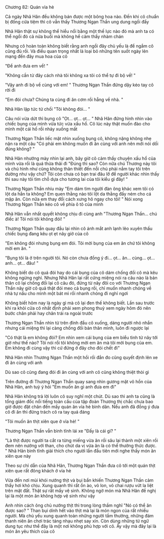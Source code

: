 




Chương 82: Quán vỉa hè


Cả ngày Nhã Hân đều không bán được một bông hoa nào. Đến khi cô chuẩn bị đống cửa tiệm thì cô vẫn thấy Thương Ngạn Thần ung dung ngồi đấy

Nhã Hân thật sự không thể hiểu nổi bằng một thế lực nào đó mà anh ta có thể ngồi đó cả nửa buổi mà không hề cảm thấy nhàm chán

Nhưng cô hoàn toàn không biết rằng anh ngồi đây chủ yếu là để ngắm cô cũng đủ rồi. Và điều quan trọng nhất là loại bỏ những tên suốt ngày lẻn mạng đến đây mua hoa của cô

"Để anh đưa em về! "

"Không cần từ đây cách nhà tôi không xa tôi có thể tự đi bộ về! "

"Vậy anh đi bộ về cùng với em! " Thương Ngạn Thần đứng dậy kéo tay cô rời đi



"Em đói chưa? Chúng ta cùng đi ăn cơm rồi hẵng về nhà. "

Nhã Hân lập tức từ chối "Tôi không đói... "

Câu nói vừa dứt thì bụng cô "Ọt... ọt... ọt... " Nhã Hân đứng hình nhìn vào chiếc bụng của mình vừa tức vừa xấu hổ. Cô lúc này thật muốn đào cho mình một cái hố rồi nhảy xuống mất

Thương Ngạn Thần liếc mặt nhìn xuống bụng cô, không nặng không nhẹ nặn ra một câu "Có phải em không muốn đi ăn cùng với anh nên mới nói dối đúng không? "

Nhã Hân nhướng mày nhìn lại anh, bây giờ cô cảm thấy chuyện xấu hổ của mình vừa rồi là quá thừa thãi đi "Đúng thì sao? Còn nữa chú Thương này tôi và chú hình như cũng không thân thiết đến nỗi chú phải nắm tay tôi trên đường như vậy chứ? Tôi còn chưa có bạn trai đâu lỡ để người khác nhìn thấy thì sau này tôi tìm chỗ dựa cho tương lai của tôi kiểu gì đây! "

Thương Ngạn Thần nhíu mày "Em dám tìm người đàn ông khác xem tôi có lột da hắn ta không? Em quen thằng nào tôi lột da thằng đấy ném cho cá mập ăn. Còn nữa em thay đổi cách xưng hô ngay cho tôi! " Nói xong Thương Ngạn Thần kéo cô về phía ô tô của mình

Nhã Hân vẫn nhất quyết không chịu đi cùng anh "Thương Ngạn Thần... chú điếc à! Tôi nói tôi không đói! "

Thương Ngạn Thần quay đầu lại nhìn cô ánh mắt anh lạnh lẽo xuyên thấu chiếc bụng đang kêu ọt ẹt nãy giờ của cô

"Em không đói nhưng bụng em đói. Tôi mời bụng của em ăn chứ tôi không mời em ăn. "



"Bụng tôi là ở trên người tôi. Nó còn chưa đồng ý đi... ọt... ăn... cùng... ọt... anh... ọt... đâu! "

Không biết do cô quá đói hay do cái bụng của cô dám chống đối cô mà kêu không ngừng nghỉ. Nhưng Nhã Hân lại rất cứng miệng nói ra câu nào là bản thân cô lại chống đối lại cô câu đó, đứng từ nãy đôi co với Thương Ngạn Thần nãy giờ cô quả thật đói meo cả bụng rồi, chỉ muốn nhanh chóng về nhà tự nấu cho mình một bát mì rồi nhanh chóng đi nghỉ ngơi

Không biết hôm nay là ngày gì mà cô lại đen thế không biết. Lần sau trước khi ra khỏi cửa cô nhất định phải xem phong thuỷ xem ngày hôm đó nên bước chân phải hay chân trái ra ngoài trước

Thương Ngạn Thần nhìn từ trên đỉnh đầu cô xuống, dáng người nhỏ nhắn nhưng cái miệng thì lại càng chống đối bản thân mình, luôn đi ngược lại

"Có thật là em không đói? Em nhìn xem cái bụng của em biểu tình từ nãy tới giờ như thế nào? Tôi nói rồi tôi không mời em ăn mà tôi mời bụng của em. Em không đi cùng vậy thì cứ đứng ở đây cho đói chết đi"

Nhã Hân nhìn Thương Ngạn Thần một hồi rồi đắn đo cũng quyết định lên xe đi ăn cùng với anh

Dù sao cô cũng đang đói đi ăn cùng với anh cô cũng không thiệt thòi gì

Trên đường đi Thương Ngạn Thần quay sang nhìn gương mặt vô hồn của Nhã Hân, anh tuỳ ý hỏi "Em muốn ăn gì anh đưa em đi"

Nhã Hân không trả lời luôn cô suy nghĩ một chút. Dù sao thì anh ta cũng là tổng giám đốc nổi tiếng toàn cầu của tập đoàn Thương thị chắc chưa bao giờ được đặt chân đến mấy quán ăn vỉa hè bình dân. Nếu anh đã đồng ý đưa cô đi ăn thì đừng trách cô ra tay quá đáng

"Tôi muốn ăn thịt xiên que ở vỉa hè! "

Thương Ngạn Thần vẫn bình tĩnh lái xe "Đấy là cái gì? "

"Là thịt được người ta cắt ra từng miếng vừa ăn rồi sâu lại thành một xiên rồi đem nên nướng với than, cho chút da vị vừa ăn là có thể thưởng thức được. " Nhã Hân bình tĩnh giải thích cho người lần đầu tiên mới nghe thấy món ăn xiên que này

Theo sự chỉ dẫn của Nhã Hân, Thương Ngạn Thần đưa cô tới một quán thịt xiên que rất đông khách ở vỉa hè

Vừa đến nơi mùi khói nướng thịt và bụi bẩn khiến Thương Ngạn Thần cảm thấy hơi khó chịu. Xung quanh thì rất ồn ào, vỏ lon, vỏ chai rượu vứt la liệt trên mặt đất. Thật sự rất mấy vệ sinh. Không ngờ món mà Nhã Hân đề nghị lại là một món ăn không hợp vệ sinh như vậy

Anh nhìn cách ông chủ nướng thịt thì trong lòng thầm nghĩ "Nó có thể ăn được sao? " Than bụi dính hết vào thịt mà lại là món ngon của rất nhiều người. Mà chủ yếu xung quanh toàn những người tầm thường, những đám thanh niên ăn chơi trác táng nhạu nhẹt say xỉn. Còn dùng những từ ngữ dung tục như thể đây là một nơi không phù hợp với cô. Ấy vậy mà đây lại là món ăn yêu thích của cô




